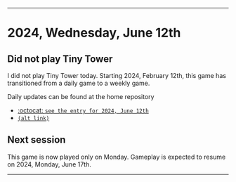 
***

# 2024, Wednesday, June 12th

## Did not play Tiny Tower

<!-- TODO: For each weekly entry, make sure the date is correct. The day of the week should be modified in 4 places !-->

I did not play Tiny Tower today. Starting 2024, February 12th, this game has transitioned from a daily game to a weekly game.

Daily updates can be found at the home repository

- [:octocat: `see the entry for 2024, June 12th`](https://github.com/seanpm2001/SeansLifeArchive_Images_TinyTower/tree/master/tiny%20tower/2024/06_June/12/) 
- [`(alt link)`](/tiny%20tower/2024/06_June/12/)

## Next session

This game is now played only on Monday. Gameplay is expected to resume on 2024, Monday, June 17th.

***
